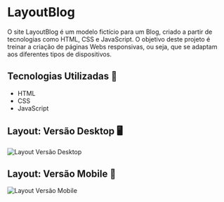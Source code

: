 # LayoutBlog
O site LayoutBlog é um modelo fictício para um Blog, criado a partir de tecnologias como HTML, CSS e JavaScript. O objetivo deste projeto é treinar a criação de páginas Webs responsivas, ou seja, que se adaptam aos diferentes tipos de dispositivos.



## Tecnologias Utilizadas 🧪
- HTML
- CSS
- JavaScript


## Layout: Versão Desktop 🖥️
![Layout Versão Desktop](assets/images/Screenshot-LayoutBlog-Desktop.png)


## Layout: Versão Mobile 📱
![Layout Versão Mobile](assets/images/Screenshot-LayoutBlog-Mobile.png)

